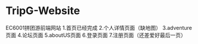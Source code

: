 # TripG-Website
EC6001拼团游前端网站
1.首页已经完成
2.个人详情页面（缺地图）
3.adventure页面
4.论坛页面
5.aboutUS页面
6.登录页面
7.注册页面（还差爱好最后一页）
